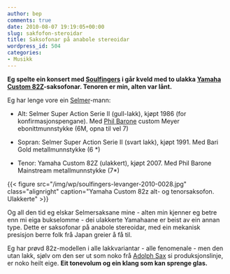 ```yaml
---
author: bep
comments: true
date: 2010-08-07 19:19:05+00:00
slug: sakfofon-steroidar
title: Saksofonar på anabole stereoidar
wordpress_id: 504
categories:
- Musikk
---
```


**Eg spelte ein konsert med [Soulfingers](http://soulfingers.no) i går kveld med to ulakka [Yamaha Custom 82Z](http://www.saxophoneman.com/index_files/YAS_82Z.htm)-saksofonar. Tenoren er min, alten var lånt.**

<!--more-->

Eg har lenge vore ein [Selmer](http://www.selmer.com/)-mann:
	
  * Alt: Selmer Super Action Serie II (gull-lakk), kjøpt 1986 (for konfirmasjonspengane). Med [Phil Barone](http://www.philbarone.com/) custom Meyer ebonittmunnstykke (6M, opna til vel 7)
	
  * Sopran: Selmer Super Action Serie II (svart lakk), kjøpt 1991. Med Bari Gold metallmunnstykke (6 *)
	
  * Tenor: Yamaha Custom 82Z (ulakkert), kjøpt 2007. Med Phil Barone Mainstream metallmunnstykke (7*)

{{< figure src="/img/wp/soulfingers-levanger-2010-0028.jpg" class="alignright" caption="Yamaha Custom 82z alt- og tenorsaksofon. Ulakkerte" >}}

Og all den tid eg elskar Selmersaksane mine - alten min kjenner eg betre enn mi eiga bukselomme - dei ulakkerte Yamahaane er beist av ein annan type. Dette er saksofonar på anabole stereoidar, med ein mekanisk presisjon berre folk frå Japan greier å få til. 

Eg har prøvd 82z-modellen i alle lakkvariantar - alle fenomenale - men den utan lakk, sjølv om den ser ut som noko frå [Adolph Sax](http://nn.wikipedia.org/wiki/Adolphe_Sax) si produksjonslinje, er noko heilt eige. **Eit tonevolum og ein klang som kan sprenge glas.**
